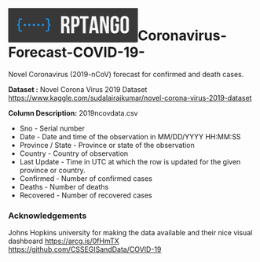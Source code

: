 <img src="./dataset/rptango_logo1.png" width="264" height="70" align="left"/>

# Coronavirus-Forecast-COVID-19-
Novel Coronavirus (2019-nCoV) forecast for confirmed and death cases.

<b>Dataset :</b> Novel Corona Virus 2019 Dataset <br>
https://www.kaggle.com/sudalairajkumar/novel-corona-virus-2019-dataset <br>

<b>Column Description:</b> 2019ncovdata.csv <br>

* Sno - Serial number <br>
* Date - Date and time of the observation in MM/DD/YYYY HH:MM:SS <br>
* Province / State - Province or state of the observation <br>
* Country - Country of observation <br>
* Last Update - Time in UTC at which the row is updated for the given province or country. <br>
* Confirmed - Number of confirmed cases <br>
* Deaths - Number of deaths <br>
* Recovered - Number of recovered cases <br>

### Acknowledgements
Johns Hopkins university for making the data available and their nice visual dashboard https://arcg.is/0fHmTX <br>
https://github.com/CSSEGISandData/COVID-19
